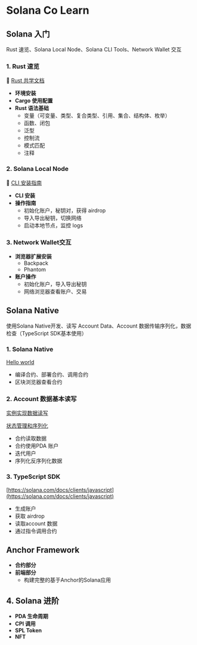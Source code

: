 # Solana Co Learn

## Solana 入门

Rust 速览、Solana Local Node、Solana CLI Tools、Network Wallet 交互

### 1. Rust 速览

🔗 [Rust 共学文档](https://github.com/CreatorsDAO/rust-co-learn/blob/main/rust-co-learn.md)

- **环境安装**
- **Cargo 使用配置**
- **Rust 语法基础**
  - 变量（可变量、类型、复合类型、引用、集合、结构体、枚举）
  - 函数、闭包
  - 泛型
  - 控制流
  - 模式匹配
  - 注释

### 2. Solana Local Node

🔗 [CLI 安装指南](https://solana.com/zh/developers/guides/getstarted/setup-local-development)

- **CLI 安装**
- **操作指南**
  - 初始化账户，秘钥对，获得 airdrop
  - 导入导出秘钥，切换网络
  - 启动本地节点，监控 logs

### 3. Network Wallet交互

- **浏览器扩展安装**
  - Backpack
  - Phantom
- **账户操作**
  - 初始化账户，导入导出秘钥
  - 网络浏览器查看账户、交易

## Solana Native

使用Solana Native开发、读写 Account Data、Account 数据传输序列化，数据检查（TypeScript SDK基本使用）

### 1. Solana Native

[Hello world](https://solana.com/zh/developers/guides/getstarted/local-rust-hello-world)

- 编译合约、部署合约、调用合约
- 区块浏览器查看合约

### 2. Account 数据基本读写

[实例实现数据读写](https://creatorsdao.github.io/solana-co-learn/Solana-Co-Learn/module3/native-solana-development/build-a-movie-review-program/)

[状态管理和序列化](https://creatorsdao.github.io/solana-co-learn/Solana-Co-Learn/module3/native-solana-development/state-management/)

- 合约读取数据
- 合约使用PDA 账户
- 迭代用户
- 序列化反序列化数据

### 3. TypeScript SDK

[https://solana.com/docs/clients/javascript](https://solana.com/docs/clients/javascript)

- 生成账户
- 获取 airdrop
- 读取account 数据
- 通过指令调用合约

## Anchor Framework

- **合约部分**
- **前端部分**
  - 构建完整的基于Anchor的Solana应用

## 4. Solana 进阶

- **PDA 生命周期**
- **CPI 调用**
- **SPL Token**
- **NFT**

